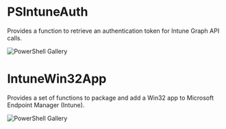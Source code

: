 # PSIntuneAuth
Provides a function to retrieve an authentication token for Intune Graph API calls.

![PowerShell Gallery](https://img.shields.io/powershellgallery/dt/PSIntuneAuth)

# IntuneWin32App
Provides a set of functions to package and add a Win32 app to Microsoft Endpoint Manager (Intune).

![PowerShell Gallery](https://img.shields.io/powershellgallery/dt/IntuneWin32App)